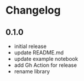 # Changelog
## 0.1.0
- initial release
- update README.md
- update example notebook
- add Gh Action for release
- rename library
